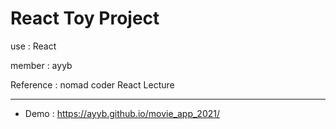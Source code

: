 # React Toy Project

use : React

member : ayyb

Reference : nomad coder React Lecture

* * *
* Demo : <https://ayyb.github.io/movie_app_2021/>
